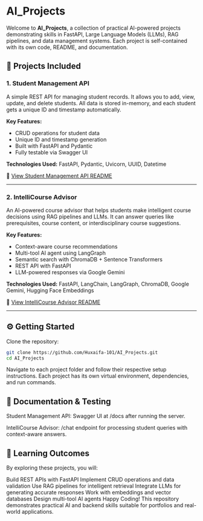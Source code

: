 # AI_Projects

Welcome to **AI_Projects**, a collection of practical AI-powered projects demonstrating skills in FastAPI, Large Language Models (LLMs), RAG pipelines, and data management systems. Each project is self-contained with its own code, README, and documentation.

## 📂 Projects Included

### 1. Student Management API

A simple REST API for managing student records. It allows you to add, view, update, and delete students. All data is stored in-memory, and each student gets a unique ID and timestamp automatically.

**Key Features:**
- CRUD operations for student data
- Unique ID and timestamp generation
- Built with FastAPI and Pydantic
- Fully testable via Swagger UI

**Technologies Used:** FastAPI, Pydantic, Uvicorn, UUID, Datetime

🔗 [View Student Management API README](Student-Management-API/README.md)

---

### 2. IntelliCourse Advisor

An AI-powered course advisor that helps students make intelligent course decisions using RAG pipelines and LLMs. It can answer queries like prerequisites, course content, or interdisciplinary course suggestions.

**Key Features:**
- Context-aware course recommendations
- Multi-tool AI agent using LangGraph
- Semantic search with ChromaDB + Sentence Transformers
- REST API with FastAPI
- LLM-powered responses via Google Gemini

**Technologies Used:** FastAPI, LangChain, LangGraph, ChromaDB, Google Gemini, Hugging Face Embeddings

🔗 [View IntelliCourse Advisor README](Intelli_Course_Advisor/README.md)

---

## ⚙️ Getting Started

Clone the repository:

```bash
git clone https://github.com/Huxaifa-101/AI_Projects.git
cd AI_Projects
```
Navigate to each project folder and follow their respective setup instructions. Each project has its own virtual environment, dependencies, and run commands.

## 📖 Documentation & Testing
Student Management API: Swagger UI at /docs after running the server.

IntelliCourse Advisor: /chat endpoint for processing student queries with context-aware answers.

## 🚀 Learning Outcomes
By exploring these projects, you will:

Build REST APIs with FastAPI
Implement CRUD operations and data validation
Use RAG pipelines for intelligent retrieval
Integrate LLMs for generating accurate responses
Work with embeddings and vector databases
Design multi-tool AI agents
Happy Coding! This repository demonstrates practical AI and backend skills suitable for portfolios and real-world applications.

